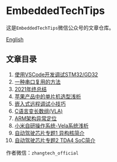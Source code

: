 # EmbeddedTechTips
这是`EmbeddedTechTips`微信公众号的文章仓库。  

[English](./readme_EN.md)
## 文章目录
1. [使用VSCode开发调试STM32/GD32](./1_develop_stm32_on_vscode/develop_stm32_on_vscode.md)
2. [一种串口复用的方法](./2_uart_mux/uart_mux.md)
3. [2021年终总结](./3_2021_review/2021_review.md)
4. [苹果产品中的单片机选型浅析](./4_apple_mcu/apple_mcu.md)
5. [嵌入式远程调试小技巧](./5_remote_debug_by_raspberrypi/remote_debug_by_raspberrypi.md)
6. [C语言变长数组(VLA)](./6_c_variable_length_array/c_variable_length_array.md)
7. [ARM架构异常定位](./7_arm_exception/arm_exception.md)
8. [小米自研操作系统-Vela系统浅析](./8_nuttx/nuttx.md)
9. [自动驾驶芯片专题1 异构核简介]()
10. [自动驾驶芯片专题2 TDA4 SoC简介 ]()

作者微信：`zhangtech_official`